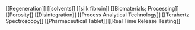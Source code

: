 [[Regeneration]]
[[solvents]]
[[silk fibroin]]
[[Biomaterials; Processing]]
[[Porosity]]
[[Disintegration]]
[[Process Analytical Technology]]
[[Terahertz Spectroscopy]]
[[Pharmaceutical Tablet]]
[[Real Time Release Testing]]
